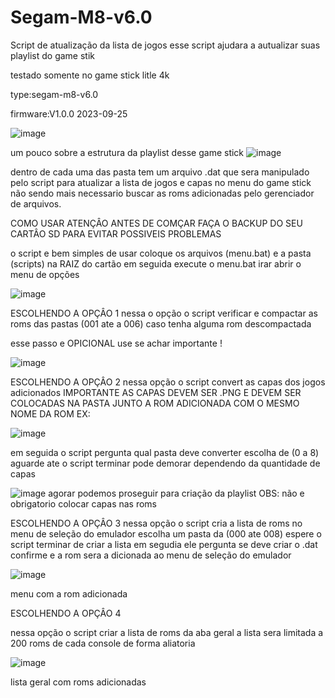 # Segam-M8-v6.0
Script de atualização da lista de jogos
esse script ajudara a autualizar suas playlist do game stik

testado somente no game stick litle 4k

type:segam-m8-v6.0

firmware:V1.0.0 2023-09-25

![image](https://github.com/user-attachments/assets/9d7f3408-b622-4cda-9641-30fd835a3859)

um pouco sobre a estrutura da playlist desse game stick
![image](https://github.com/user-attachments/assets/c08114af-53dc-474a-855a-a34392aa9614)

dentro de cada uma das pasta tem um arquivo .dat que sera manipulado pelo script para atualizar a lista de jogos e capas no menu do game stick não sendo mais necessario buscar as roms 
adicionadas pelo gerenciador de arquivos.

COMO USAR
ATENÇÂO ANTES DE COMÇAR FAÇA O BACKUP DO SEU CARTÂO SD PARA EVITAR POSSIVEIS PROBLEMAS

o script e bem simples de usar coloque os arquivos (menu.bat) e a pasta (scripts) na RAIZ do cartão 
em seguida execute o menu.bat irar abrir o menu de opções

![image](https://github.com/user-attachments/assets/2f9c3d72-e8b8-43e4-a92a-7835faecb13c)

ESCOLHENDO A OPÇÂO 1
nessa o opção o script verificar e compactar as roms das pastas (001 ate a 006)
caso tenha alguma rom descompactada

esse passo e OPICIONAL use se achar importante ! 

![image](https://github.com/user-attachments/assets/bd1f6bc5-bf47-4f00-b5e8-76f01344cc17)

ESCOLHENDO A OPÇÂO 2
nessa opção o script convert as capas dos jogos adicionados
IMPORTANTE AS CAPAS DEVEM SER .PNG E DEVEM SER COLOCADAS NA PASTA JUNTO A ROM ADICIONADA COM O MESMO NOME DA ROM
EX:

![image](https://github.com/user-attachments/assets/ace1b7b3-9241-4e25-aceb-a9a517fccb74)

em seguida o script pergunta qual pasta deve converter escolha de (0 a 8)
aguarde ate o script terminar pode demorar dependendo da quantidade de capas

![image](https://github.com/user-attachments/assets/caa04971-d196-4380-83ce-6bf51ec038a0)
agorar podemos proseguir para criação da playlist
OBS: não e obrigatorio colocar capas nas roms

ESCOLHENDO A OPÇÂO 3
nessa opção o script cria a lista de roms no menu de seleção do emulador
escolha um pasta da (000 ate 008) espere o script terminar de criar a lista
em segudia ele pergunta se deve criar o .dat confirme e a rom sera a dicionada ao menu de seleção do emulador

![image](https://github.com/user-attachments/assets/f3b8466d-841e-493e-a269-ded44d1528da)


menu com a rom adicionada

ESCOLHENDO A OPÇÂO 4

nessa opção o script criar a lista de roms da aba geral a lista sera limitada a 200 roms de cada console de forma aliatoria

![image](https://github.com/user-attachments/assets/e1f5e92a-48d8-46c6-8c70-22688f2ad10a)

lista geral com roms adicionadas






 
